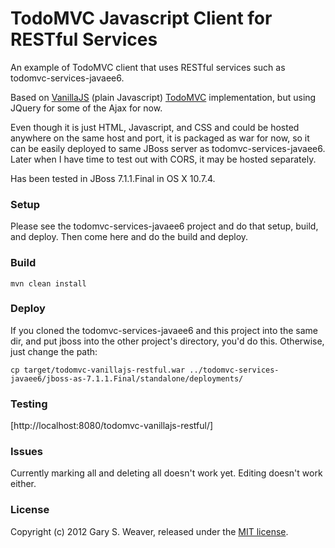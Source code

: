 TodoMVC Javascript Client for RESTful Services
=====

An example of TodoMVC client that uses RESTful services such as todomvc-services-javaee6.

Based on [VanillaJS][todomvcvanilla] (plain Javascript) [TodoMVC][todomvc] implementation, but using JQuery for some of the Ajax for now.

Even though it is just HTML, Javascript, and CSS and could be hosted anywhere on the same host and port, it is packaged as war for now, so it can be easily deployed to same JBoss server as todomvc-services-javaee6. Later when I have time to test out with CORS, it may be hosted separately.

Has been tested in JBoss 7.1.1.Final in OS X 10.7.4.

### Setup

Please see the todomvc-services-javaee6 project and do that setup, build, and deploy. Then come here and do the build and deploy.

### Build

    mvn clean install

### Deploy

If you cloned the todomvc-services-javaee6 and this project into the same dir, and put jboss into the other project's directory, you'd do this. Otherwise, just change the path:

    cp target/todomvc-vanillajs-restful.war ../todomvc-services-javaee6/jboss-as-7.1.1.Final/standalone/deployments/

### Testing

[http://localhost:8080/todomvc-vanillajs-restful/]

### Issues

Currently marking all and deleting all doesn't work yet. Editing doesn't work either.

### License

Copyright (c) 2012 Gary S. Weaver, released under the [MIT license][lic].

[todomvc]: https://github.com/addyosmani/todomvc
[todomvcvanilla]: https://github.com/addyosmani/todomvc/tree/master/reference-examples/vanillajs
[lic]: http://github.com/garysweaver/todomvc-vanillajs-restful/blob/master/LICENSE
